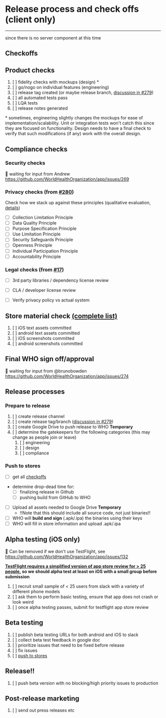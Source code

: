 # Release process and check offs (client only)
______
since there is no server component at this time

## Checkoffs

## Product checks
1. [ ]  fidelity checks with mockups (design) \*
1. [ ]  go/nogo on individual features (engineering)
1. [ ]  release tag created (or maybe release branch, [discussion in #279](https://github.com/WorldHealthOrganization/app/issues/279))
1. [ ]  all automated tests pass
1. [ ]  LQA tests
1. [ ]  release notes generated

\* sometimes, engineering slightly changes the mockups for ease of implementation/scalability. Unit or integration tests won't catch this since they are focused on functionality. Design needs to have a final check to verify that such modifications (if any) work with the overall design.

## Compliance checks
### Security checks
:construction: waiting for input from Andrew https://github.com/WorldHealthOrganization/app/issues/269
### Privacy checks (from [#280](https://github.com/WorldHealthOrganization/app/issues/280))
Check how we stack up against these principles (qualitative evaluation, [details](release/privacy_check_details.md))
- [ ] Collection Limitation Principle
- [ ] Data Quality Principle
- [ ] Purpose Specification Principle
- [ ] Use Limitation Principle
- [ ] Security Safeguards Principle
- [ ] Openness Principle
- [ ] Individual Participation Principle
- [ ] Accountability Principle
### Legal checks (from [#17](https://github.com/WorldHealthOrganization/app/issues/17))
- [ ] 3rd party libraries / dependency license review
- [ ] CLA / developer license review
- [ ] Verify privacy policy vs actual system


## Store material check [(complete list)](release/store_asset_checks.md)

1. [ ] iOS text assets committed
1. [ ] android text assets committed
1. [ ] iOS screenshots committed
1. [ ] android screenshots committed 

## Final WHO sign off/approval
:construction: waiting for input from @brunobowden https://github.com/WorldHealthOrganization/app/issues/274

## Release processes

### Prepare to release

1. [ ] create release channel
1. [ ] create release tag/branch ([discussion in #279](https://github.com/WorldHealthOrganization/app/issues/279))
1. [ ] create Google Drive to push release to WHO **Temporary**
1. [ ] determine the gatekeepers for the following categories (this may change as people join or leave)
   1. [ ] engineering
   1. [ ] design
   1. [ ] compliance

### Push to stores

- [ ] get all [checkoffs](#checkoffs)
- determine drop-dead time for:
  - [ ] finalizing release in Github
  - [ ] pushing build from GitHub to WHO
- [ ] Upload all assets needed to Google Drive **Temporary**
  - ‼️Note that this should include all source code, not just binaries‼️
- [ ] WHO will **build and sign** (.apk/.ipa) the binaries using their keys
- [ ] WHO will fill in store information and upload .apk/.ipa

## Alpha testing (iOS only)

:construction: Can be removed if we don't use TestFlight, see https://github.com/WorldHealthOrganization/app/issues/132

**[TestFlight requires a simplified version of app store review for > 25 people](https://developer.apple.com/testflight/), so we should alpha test at least on iOS with a small group before submission** 

1. [ ] recruit small sample of < 25 users from slack with a variety of different phone models
1. [ ] ask them to perform basic testing, ensure that app does not crash or look weird
1. [ ] once alpha testing passes, submit for testflight app store review

## Beta testing

1. [ ] publish beta testing URLs for both android and iOS to slack
1. [ ] collect beta test feedback in google doc
1. [ ] prioritize issues that need to be fixed before release
1. [ ] fix issues
1. [ ] [push to stores](#push-to-stores)

## Release!!

1. [ ] push beta version with no blocking/high priority issues to production

## Post-release marketing

1. [ ] send out press releases etc
